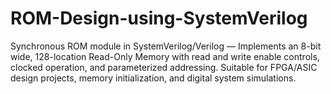 # ROM-Design-using-SystemVerilog
Synchronous ROM module in SystemVerilog/Verilog — Implements an 8-bit wide, 128-location Read-Only Memory with read and write enable controls, clocked operation, and parameterized addressing. Suitable for FPGA/ASIC design projects, memory initialization, and digital system simulations.
